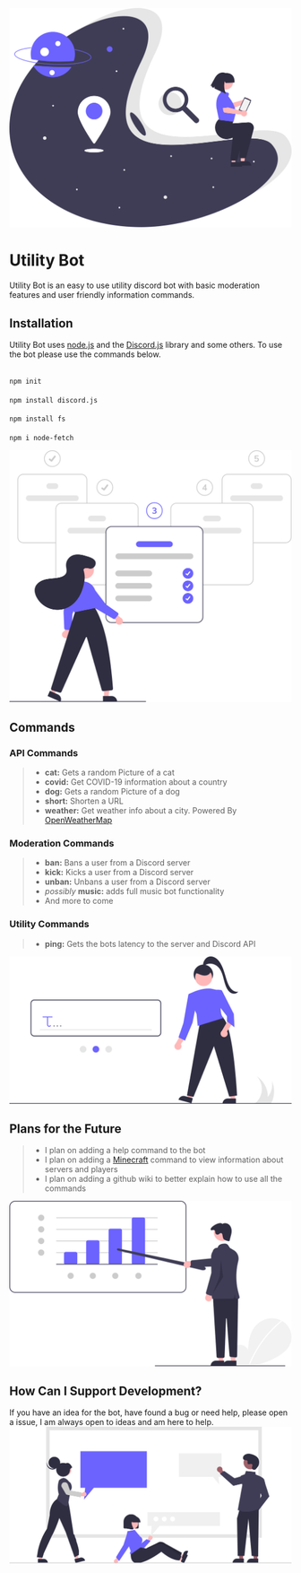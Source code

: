 ![logo.svg](./resources/logo.svg)
# Utility Bot

Utility Bot is an easy to use utility discord bot with basic moderation features and user friendly information commands.


## Installation

Utility Bot uses [node.js](https://nodejs.org/en/) and the [Discord.js](https://discord.js.org) library and some others.  To use the bot please use the commands below.

```bash

npm init

npm install discord.js

npm install fs

npm i node-fetch
```
![install.svg](./resources/install.svg)

## Commands

### API Commands

> - **cat:** Gets a random Picture of a cat <br />
> - **covid:** Get COVID-19 information about a country <br />
> - **dog:** Gets a random Picture of a dog <br />
> - **short:** Shorten a URL <br />
> - **weather:** Get weather info about a city. Powered By [OpenWeatherMap](https://openweathermap.org/) <br />

### Moderation Commands

> - **ban:** Bans a user from a Discord server <br />
> - **kick:** Kicks a user from a Discord server <br />
> - **unban:** Unbans a user from a Discord server <br />
> - *possibly* **music:** adds full music bot functionality <br />
> - And more to come<br />

### Utility Commands

> - **ping:** Gets the bots latency to the server and Discord API <br />

![commands.svg](./resources/commands.svg)

## Plans for the Future

> - I plan on adding a help command to the bot <br />
> - I plan on adding a [Minecraft](https://minecraft.net) command to view information about servers and players <br />
> - I plan on adding a github wiki to better explain how to use all the commands <br />

![plans.svg](./resources/plans.svg)

## How Can I Support Development?

If you have an idea for the bot, have found a bug or need help, please open a issue, I am always open to ideas and am here to help.
![support.svg](./resources/support.svg)